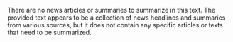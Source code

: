 There are no news articles or summaries to summarize in this text. The provided text appears to be a collection of news headlines and summaries from various sources, but it does not contain any specific articles or texts that need to be summarized.